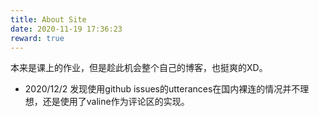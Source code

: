 ```yaml
---
title: About Site
date: 2020-11-19 17:36:23
reward: true
---
```

本来是课上的作业，但是趁此机会整个自己的博客，也挺爽的XD。

* 2020/12/2 发现使用github issues的utterances在国内裸连的情况并不理想，还是使用了valine作为评论区的实现。


